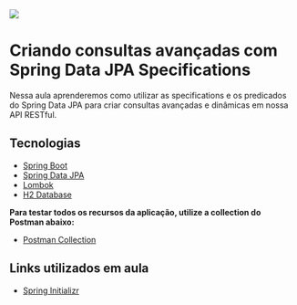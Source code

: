 <img src="https://storage.googleapis.com/golden-wind/experts-club/capa-github.svg" />

# Criando consultas avançadas com Spring Data JPA Specifications

Nessa aula aprenderemos como utilizar as specifications e os predicados do Spring Data JPA para criar
consultas avançadas e dinâmicas em nossa API RESTful.

## Tecnologias

- [Spring Boot](https://spring.io/projects/spring-boot)
- [Spring Data JPA](https://spring.io/projects/spring-data-jpa)
- [Lombok](https://projectlombok.org/)
- [H2 Database](https://www.h2database.com/html/quickstart.html)

**Para testar todos os recursos da aplicação, utilize a collection do Postman abaixo:**

- [Postman Collection](https://www.getpostman.com/collections/ed27151dc92080c328f5)

## Links utilizados em aula

- [Spring Initializr](https://start.spring.io/#!type=maven-project&language=java&platformVersion=2.5.4&packaging=jar&jvmVersion=11&groupId=com.example&artifactId=advanced-search&name=advanced-search&description=Demo%20project%20for%20Spring%20Data%20JPA%20Specifications&packageName=com.example.advanced-search&dependencies=web,devtools,data-jpa,h2,lombok)